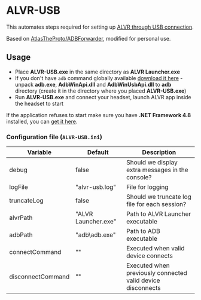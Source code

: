 # ALVR-USB

This automates steps required for setting up [ALVR through USB connection](https://github.com/alvr-org/ALVR/wiki/Use-ALVR-through-a-USB-connection).

Based on [AtlasTheProto/ADBForwarder](https://github.com/AtlasTheProto/ADBForwarder), modified for personal use.

## Usage

- Place **ALVR-USB.exe** in the same directory as **ALVR Launcher.exe**
- If you don't have `adb` command globally available [download it here](https://dl.google.com/android/repository/platform-tools-latest-windows.zip) - unpack **adb.exe**,  **AdbWinApi.dll** and **AdbWinUsbApi.dll** to **adb** directory (create it in the directory where you placed **ALVR-USB.exe**)
- Run **ALVR-USB.exe** and connect your headset, launch ALVR app inside the headset to start

If the application refuses to start make sure you have **.NET Framework 4.8** installed, you can [get it here](https://dotnet.microsoft.com/en-us/download/dotnet-framework/net48).

### Configuration file (`ALVR-USB.ini`)

| Variable | Default | Description |
|----------|---------|-------------|
| debug | false | Should we display extra messages in the console? |
| logFile | "alvr-usb.log" | File for logging |
| truncateLog | false | Should we truncate log file for each session? |
| alvrPath | "ALVR Launcher.exe" | Path to ALVR Launcher executable |
| adbPath | "adb\adb.exe" | Path to ADB executable |
| connectCommand | "" | Executed when valid device connects |
| disconnectCommand | "" | Executed when previously connected valid device disconnects |
